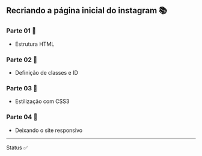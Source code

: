 ## Recriando a página inicial do instagram :books:

### Parte 01 :orange_book:

- Estrutura HTML

### Parte 02 :closed_book:

- Definição de classes e ID

### Parte 03 :blue_book:

- Estilização com CSS3

### Parte 04 :green_book:

- Deixando o site responsivo

***

Status :white_check_mark: